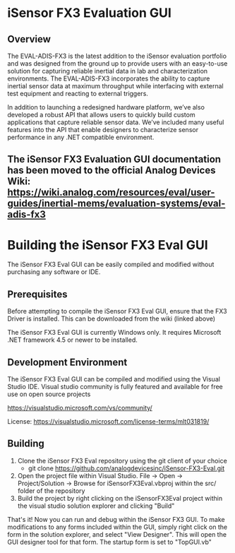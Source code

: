 # iSensor FX3 Evaluation GUI

## Overview

The EVAL-ADIS-FX3 is the latest addition to the iSensor evaluation portfolio and was designed from the ground up to provide users with an easy-to-use solution for capturing reliable inertial data in lab and characterization environments. The EVAL-ADIS-FX3 incorporates the ability to capture inertial sensor data at maximum throughput while interfacing with external test equipment and reacting to external triggers.

In addition to launching a redesigned hardware platform, we’ve also developed a robust API that allows users to quickly build custom applications that capture reliable sensor data. We’ve included many useful features into the API that enable designers to characterize sensor performance in any .NET compatible environment.

## The iSensor FX3 Evaluation GUI documentation has been moved to the official Analog Devices Wiki: https://wiki.analog.com/resources/eval/user-guides/inertial-mems/evaluation-systems/eval-adis-fx3



# Building the iSensor FX3 Eval GUI

The iSensor FX3 Eval GUI can be easily compiled and modified without purchasing any software or IDE.

## Prerequisites

Before attempting to compile the iSensor FX3 Eval GUI, ensure that the FX3 Driver is installed. This can be downloaded from the wiki (linked above)

The iSensor FX3 Eval GUI is currently Windows only. It requires Microsoft .NET framework 4.5 or newer to be installed.

## Development Environment

The iSensor FX3 Eval GUI can be compiled and modified using the Visual Studio IDE. Visual studio community is fully featured and available for free use on open source projects

https://visualstudio.microsoft.com/vs/community/

License: https://visualstudio.microsoft.com/license-terms/mlt031819/

## Building

1. Clone the iSensor FX3 Eval repository using the git client of your choice
   - git clone https://github.com/analogdevicesinc/iSensor-FX3-Eval.git
2. Open the project file within Visual Studio. File -> Open -> Project/Solution -> Browse for iSensorFX3Eval.vbproj within the src/ folder of the repository
3. Build the project by right clicking on the iSensorFX3Eval project within the visual studio solution explorer and clicking "Build"

That's it! Now you can run and debug within the iSensor FX3 GUI. To make modifications to any forms included within the GUI, simply right click on the form in the solution explorer, and select "View Designer". This will open the GUI designer tool for that form. The startup form is set to "TopGUI.vb"